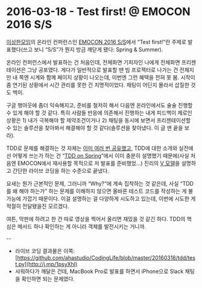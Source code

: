 # 2016-03-18 - Test first! @ EMOCON 2016 S/S

[이상한모임](http://weirdx.io/)의 온라인 컨퍼런스인 [EMOCON 2016 S/S](http://onoffmix.com/event/63231)에서 “Test first!”란 주제로 발표했다(쓰고 보니 “S/S”가 뭔지 방금 깨닫게 됐다: Spring & Summer).

온라인 컨퍼런스에서 발표하는 건 처음인데, 전체화면 기피자인 나에게 전체화면 프리젠테이션은 그냥 공포였다. 게다가 일반적으로 발표할 땐 빔 프로젝터로 나가는 건 전체지만 내 쪽엔 시계와 함께 페이지 상황이 나오는데, 이번엔 그런 혜택을 전혀 못 봄. 시작이 좀 연기된 상황에서 시간 관리를 못한 건 치명적이었다. 채팅이 어딘지 몰라서 삽질한 것도 백미.

구글 행아웃에 좀더 익숙해지고, 준비를 철저히 해서 다음엔 온라인에서도 술술 진행할 수 있게 해야 할 것 같다. 특히 사람들 반응에 의존해서 진행하는 내게 피드백이 제로인 상황은 1) 내가 극복해야 할 제약조건이거나 2) 채팅을 동시에 보면서 프리젠테이션할 수 있는 솔루션을 찾아봐서 해결해야 할 것 같다(솔루션을 찾아냈다. 이 글 맨 끝을 보라).

TDD로 문제를 해결하는 것 자체는 [이미 여러 번 공유했고](http://j.mp/1GSjTQR), TDD에 대한 소개와 실전에선 어떻게 쓰는가 하는 건 “[TDD on Spring](http://j.mp/21YEgHb)”에서 이미 충분히 설명했기 때문에(사실 처음엔 EMOCON에서 재사용할 목적으로 저 발표를 준비했었...) 진리의 [V 모델](http://j.mp/1VilQfx)을 설명하고 간단한 라이브 코딩을 하는 수준으로 끝냈다.

요새는 뭔가 근본적인 문제, 그러니까 “Why?”에 계속 집착하는 것 같은데, 사실 “TDD를 왜 해야 하는가” 하는 문제를 이해하지 않으면 올바른 테스트 코드를 작성하는 게 불가능에 가깝기 때문이다. 이걸 설명하는 걸 다양하게 시도하고 있는데, 이번에 시도한 게 적절히 전달됐을진 모르겠다.

여튼, 막판에 하려고 한 건 따로 영상을 찍어서 올리면 재밌을 것 같긴 하다. TDD의 핵심은 메서드 하나 확인하는 게 아니라 객체를 발전시키는 거니까.

--

- 라이브 코딩 결과물은 이쪽: [https://github.com/ahastudio/CodingLife/blob/master/20160318/tdd/test.py](http://j.mp/1psyXhI)
- 샤워하다가 깨달은 건데, MacBook Pro로 발표를 하면서 iPhone으로 Slack 채팅을 확인하면 되는 문제였다.
